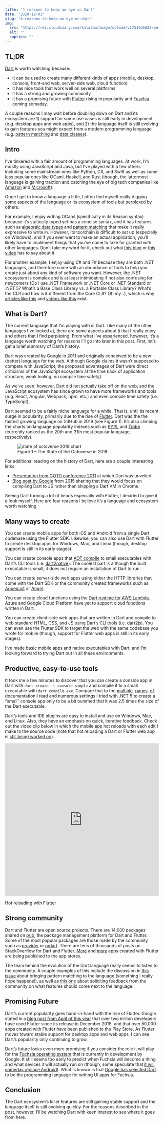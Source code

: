 ```yaml
---
title: "4 reasons to keep an eye on Dart"
date: "2020-12-01"
slug: "4-reasons-to-keep-an-eye-on-dart"
img:
  src: "https://res.cloudinary.com/kalalau/image/upload/v1751936822/personal-site/dart-header-image.png"
  alt: ""
  caption: ""
---
```


## TL;DR

[Dart](https://dart.dev) is worth watching because:

- it can be used to create many different kinds of apps (mobile, desktop, console, front-end web, server-side web, cloud function)
- it has nice tools that work well on several platforms
- it has a strong and growing community
- it has a promising future with [Flutter](https://flutter.dev/) rising in popularity and [Fuschia](https://en.wikipedia.org/wiki/Google_Fuchsia) coming someday.

A couple reasons I may wait before doubling down on Dart and its ecosystem are 1) support for some use cases is still early in development (e.g. desktop apps and web apps), and 2) the language itself is still evolving to gain features you might expect from a modern programming language (e.g. [pattern matching](https://github.com/dart-lang/language/issues/546) and [data classes](https://github.com/dart-lang/language/issues/314)).

## Intro

I’ve tinkered with a fair amount of programming languages. At work, I’m mostly using JavaScript and Java, but I’ve played with a few others including some mainstream ones like Python, C#, and Swift as well as some less popular ones like OCaml, Haskell, and Rust (though, the lattermost language is gaining traction and catching the eye of big tech companies like [Amazon](https://aws.amazon.com/blogs/opensource/why-aws-loves-rust-and-how-wed-like-to-help) and [Microsoft](https://msrc-blog.microsoft.com/2019/11/07/using-rust-in-windows)).

Once I get to know a language a little, I often find myself really digging some aspects of the language or its ecosystem of tools but perplexed by others. 

For example, I enjoy writing OCaml (specifically in its Reason syntax) because it’s statically typed yet has a concise syntax, and it has features such as [algebraic data types](https://en.wikipedia.org/wiki/Algebraic_data_type) and [pattern matching](https://en.wikipedia.org/wiki/Pattern_matching) that make it really expressive to write in. However, its toolchain is difficult to set up (especially on Windows), and if you ever want to make an actual application, you’ll likely have to implement things that you’ve come to take for granted with other languages. Don’t take my word for it, check out what [this blog](https://blog.darklang.com/first-thoughts-on-rust-vs-ocaml) or [this video](https://youtu.be/Lv2QCq6ZBPs) has to say about it.

For another example, I enjoy using C# and F# because they are both .NET languages, and therefore come with an abundance of tools to help you create just about any kind of software you want. However, the .NET ecosystem is complex and is at least intimidating if not also confusing for newcomers (Do I use .NET Framework or .NET Core or .NET Standard or .NET 5? What’s a Base Class Library vs. a Portable Class Library? What’s the CLR and how is it different from the Core CLR? Oh my…), which is why [articles like this](https://stackify.com/net-ecosystem-demystified) and [videos like this](https://www.youtube.com/watch?v=bEfBfBQq7EE) exist.

## What is Dart?

The current language that I’m playing with is Dart. Like many of the other languages I’ve looked at, there are some aspects about it that I really enjoy and others that I find perplexing. From what I’ve experienced, however, it’s a language worth watching for reasons I’ll go into later in this post. First, let’s get a brief summary of Dart’s history.

Dart was created by Google in 2011 and originally conceived to be a new (better) language for the web. Although Google claims it wasn’t supposed to compete with JavaScript, the proposed advantages of Dart were direct criticisms of the JavaScript ecosystem at the time (lack of application structure, weak tooling, no compile time safety).

As we’ve seen, however, Dart did not actually take off on the web, and the JavaScript ecosystem has since grown to have more frameworks and tools (e.g. React, Angular, Webpack, npm, etc.) and even compile time safety (i.e. TypeScript).

Dart seemed to be a fairly niche language for a while. That is, until its recent surge in popularity, primarily due to the rise of [Flutter](https://flutter.dev). Dart was the the fastest growing language on GitHub in 2019 (see Figure 1). It’s also climbing the charts on language popularity indexes such as [PYPL](https://pypl.github.io/PYPL.html) and [Tiobe](https://www.tiobe.com/tiobe-index) (currently ranked as the 20th and 31th most popular language, respectively).

<figure>
  <img src="https://res.cloudinary.com/kalalau/image/upload/v1751936719/personal-site/state-of-octoverse-2019-1024x573.png" alt="state of octoverse 2019 chart">
  <figcaption>Figure 1 – The State of the Octoverse in 2019</figcaption>
</figure>

For additional reading on the history of Dart, here are a couple interesting links:

- [Presentation from GOTO conference 2011](http://gotocon.com/dl/goto-aarhus-2011/slides/GiladBracha_and_LarsBak_OpeningKeynoteDartANewProgrammingLanguageForStructuredWebProgramming.pdf) at which Dart was unveiled
- [Blog post by Google](https://news.dartlang.org/2015/03/dart-for-entire-web.html) from 2015 sharing that they would focus on compiling Dart to JS rather than shipping a Dart VM in Chrome.

Seeing Dart turning a lot of heads especially with Flutter, I decided to give it a look myself. Here are four reasons I believe it’s a language and ecosystem worth watching.

## Many ways to create

You can create mobile apps for both iOS and Android from a single Dart codebase using the Flutter SDK. Likewise, you can also use Dart with Flutter to create desktop apps for Windows, Mac, and Linux (though, desktop support is still in its early stages).

You can create console apps that [AOT compile](https://en.wikipedia.org/wiki/Ahead-of-time_compilation) to small executables with Dart’s CLI tools (i.e. [dart2native](https://dart.dev/tools/dart2native)). The coolest part is although the built executable is small, it does not require an installation of Dart to run.

You can create server-side web apps using either the HTTP libraries that come with the Dart SDK or the community created frameworks such as [Aqueduct](https://github.com/stablekernel/aqueduct) or [Angel](https://github.com/angel-dart/angel).

You can create cloud functions using the [Dart runtime for AWS Lambda](https://aws.amazon.com/blogs/opensource/introducing-a-dart-runtime-for-aws-lambda). Azure and Google Cloud Platform have yet to support cloud functions written in Dart.

You can create client-side web apps that are written in Dart and compile to web standard HTML, CSS, and JS using Dart’s CLI tools (i.e. [dart2js](https://dart.dev/tools/dart2js)). You can even use the Flutter SDK to target the web with the same codebase you wrote for mobile (though, support for Flutter web apps is still in its early stages).

I’ve made basic mobile apps and native executables with Dart, and I’m looking forward to trying Dart out in all these environments.

## Productive, easy-to-use tools

It took me a few minutes to discover that you can create a console app in Dart with `dart create -t console-simple` and compile it to a small executable with `dart compile exe`. Compare that to the [multiple](https://docs.microsoft.com/en-us/dotnet/core/deploying/single-file). [pages](https://docs.microsoft.com/en-us/dotnet/core/deploying/ready-to-run). [of](https://docs.microsoft.com/en-us/dotnet/core/deploying/trim-self-contained). documentation I read and numerous settings I tried with .NET 5 to create a “small” console app only to be a bit bummed that it was 2.5 times the size of the Dart executable.

Dart’s tools and IDE plugins are easy to install and use on Windows, Mac, and Linux. Also, they have an emphasis on quick, iterative feedback. Check out the video clip below in which the mobile app hot reloads with each edit I make to the source code (note that hot reloading a Dart or Flutter web app is [still being worked on](https://github.com/flutter/flutter/issues/53041)).

<iframe width="100%" height="500" src="https://www.youtube.com/embed/EX65OHCK26k?si=rkSnfHYxyTjF_DrK&rel=0" title="YouTube video player" frameborder="0" allow="accelerometer; autoplay; clipboard-write; encrypted-media; gyroscope; picture-in-picture; web-share" referrerpolicy="strict-origin-when-cross-origin" allowfullscreen></iframe>

<p class="text-sm text-slate-400 -mt-4 mb-4 text-center italic">Hot reloading with Flutter</span>

## Strong community

Dart and Flutter are open source projects. There are 14,000 packages shared on [pub](https://pub.dev), the package management platform for Dart and Flutter. Some of the most popular packages are those made by the community such as [provider](https://pub.dev/packages/provider) or [rxdart](https://pub.dev/packages/rxdart). There are tens of thousands of posts on StackOverflow for Dart and Flutter. [More](https://flutter.dev/showcase) and [more](https://uxplanet.org/10-amazing-mobile-apps-built-using-flutter-framework-17019e38a907) apps created with Flutter are being published to the app stores.

The team behind the evolution of the Dart language really seems to listen to the community. A couple examples of this include the discussion in [this issue](https://github.com/dart-lang/language/issues/546) about bringing pattern matching to the language (something I really hope happens!), as well as [this one](https://github.com/dart-lang/language/issues/1077) about soliciting feedback from the community on what features should come next to the language.

## Promising Future

Dart’s current popularity goes hand-in-hand with the rise of Flutter. Google stated in a [blog post from April of this year](https://medium.com/flutter/flutter-spring-2020-update-f723d898d7af) that over two million developers have used Flutter since its release in December 2018, and that over 50,000 apps created with Flutter have been published to the Play Store. As Flutter moves toward stable support for desktop apps and web apps, I can see Dart’s popularity only continuing to grow.

Dart’s future looks even more promising if you consider the role it will play for the [Fuchsia operating system](https://en.wikipedia.org/wiki/Google_Fuchsia) that is currently in development by Google. It still seems too early to predict when Fuchsia will become a thing and what devices it will actually run on (though, some speculate that [it will someday replace Android](https://www.techradar.com/news/google-fuchsia)). What is known is that [Google has selected Dart](https://fuchsia.dev/fuchsia-src/contribute/governance/policy/programming_languages#dart) to be the programming language for writing UI apps for Fuchsia.

## Conclusion

The Dart ecosystem’s killer features are still gaining stable support and the language itself is still evolving quickly. For the reasons described in the post, however, I’ll be watching Dart with keen interest to see where it goes from here.
